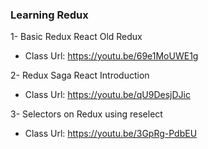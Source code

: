 ### Learning Redux

1- Basic Redux React Old Redux
  - Class Url: https://youtu.be/69e1MoUWE1g

2- Redux Saga React Introduction
  - Class Url: https://youtu.be/qU9DesjDJic

3- Selectors on Redux using reselect
  - Class Url: https://youtu.be/3GpRg-PdbEU